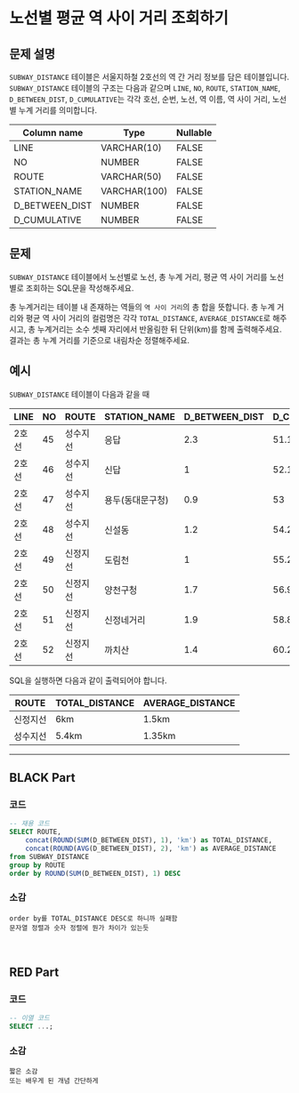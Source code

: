 # 노선별 평균 역 사이 거리 조회하기

## 문제 설명
`SUBWAY_DISTANCE` 테이블은 서울지하철 2호선의 역 간 거리 정보를 담은 테이블입니다. `SUBWAY_DISTANCE` 테이블의 구조는 다음과 같으며 `LINE`, `NO`, `ROUTE`, `STATION_NAME`, `D_BETWEEN_DIST`, `D_CUMULATIVE`는 각각 호선, 순번, 노선, 역 이름, 역 사이 거리, 노선별 누계 거리를 의미합니다.

| Column name     | Type         | Nullable |
|-----------------|--------------|----------|
| LINE            | VARCHAR(10)  | FALSE    |
| NO              | NUMBER       | FALSE    |
| ROUTE           | VARCHAR(50)  | FALSE    |
| STATION_NAME    | VARCHAR(100) | FALSE    |
| D_BETWEEN_DIST  | NUMBER       | FALSE    |
| D_CUMULATIVE    | NUMBER       | FALSE    |

## 문제
`SUBWAY_DISTANCE` 테이블에서 노선별로 노선, 총 누계 거리, 평균 역 사이 거리를 노선별로 조회하는 SQL문을 작성해주세요.

총 누계거리는 테이블 내 존재하는 역들의 `역 사이 거리`의 총 합을 뜻합니다. 총 누계 거리와 평균 역 사이 거리의 컬럼명은 각각 `TOTAL_DISTANCE`, `AVERAGE_DISTANCE`로 해주시고, 총 누계거리는 소수 셋째 자리에서 반올림한 뒤 단위(km)를 함께 출력해주세요. 결과는 총 누계 거리를 기준으로 내림차순 정렬해주세요.

## 예시
`SUBWAY_DISTANCE` 테이블이 다음과 같을 때

| LINE   | NO  | ROUTE     | STATION_NAME        | D_BETWEEN_DIST | D_CUMULATIVE |
|--------|-----|-----------|---------------------|----------------|--------------|
| 2호선  | 45  | 성수지선  | 응답                | 2.3            | 51.1         |
| 2호선  | 46  | 성수지선  | 신답                | 1              | 52.1         |
| 2호선  | 47  | 성수지선  | 용두(동대문구청)    | 0.9            | 53           |
| 2호선  | 48  | 성수지선  | 신설동              | 1.2            | 54.2         |
| 2호선  | 49  | 신정지선  | 도림천              | 1              | 55.2         |
| 2호선  | 50  | 신정지선  | 양천구청            | 1.7            | 56.9         |
| 2호선  | 51  | 신정지선  | 신정네거리          | 1.9            | 58.8         |
| 2호선  | 52  | 신정지선  | 까치산              | 1.4            | 60.2         |

SQL을 실행하면 다음과 같이 출력되어야 합니다.

| ROUTE     | TOTAL_DISTANCE | AVERAGE_DISTANCE |
|-----------|----------------|------------------|
| 신정지선  | 6km            | 1.5km            |
| 성수지선  | 5.4km          | 1.35km           |


---

## BLACK Part

### 코드
```sql
-- 재용 코드
SELECT ROUTE, 
    concat(ROUND(SUM(D_BETWEEN_DIST), 1), 'km') as TOTAL_DISTANCE,
    concat(ROUND(AVG(D_BETWEEN_DIST), 2), 'km') as AVERAGE_DISTANCE
from SUBWAY_DISTANCE 
group by ROUTE
order by ROUND(SUM(D_BETWEEN_DIST), 1) DESC
```
### 소감
```plaintext
order by를 TOTAL_DISTANCE DESC로 하니까 실패함
문자열 정렬과 숫자 정렬에 뭔가 차이가 있는듯

```

<br/>


## RED Part

### 코드
```sql
-- 이열 코드
SELECT ...;
```
### 소감
```plaintext
짧은 소감
또는 배우게 된 개념 간단하게
```

